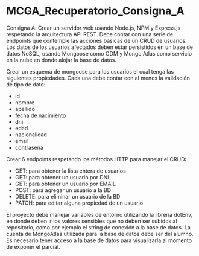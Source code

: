 # MCGA_Recuperatorio_Consigna_A
Consigna A:
Crear un servidor web usando Node.js, NPM y Express.js respetando la arquitectura API REST. Debe contar
con una serie de endpoints que contemple las acciones básicas de un CRUD de usuarios. Los datos de los
usuarios afectados deben estar persistidos en un base de datos NoSQL, usando Mongoose como ODM y
Mongo Atlas como servicio en la nube en donde alojar la base de datos.

Crear un esquema de mongoose para los usuarios el cual tenga las siguientes propiedades. Cada una debe
contar con al menos la validación de tipo de dato:
- id
- nombre
- apellido
- fecha de nacimiento
- dni
- edad
- nacionalidad
- email
- contraseña

Crear 6 endpoints respetando los métodos HTTP para manejar el CRUD:
- GET: para obtener la lista entera de usuarios
- GET: para obtener un usuario por DNI
- GET: para obtener un usuario por EMAIL
- POST: para agregar un usuario a la BD
- DELETE: para eliminar un usuario de la BD
- PATCH: para editar alguna propiedad de un usuario

El proyecto debe manejar variables de entorno utilizando la librería dotEnv, en donde deben ir los valores
sensibles que no deben ser subidos al repositorio, como por ejemplo el string de conexión a la base de
datos. La cuenta de MongoAtlas utilizada para la base de datos debe ser del alumno. Es necesario tener
acceso a la base de datos para visualizarla al momento de exponer el parcial.
